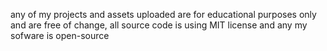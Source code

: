 any of my projects and assets 
uploaded are for educational purposes only 
and are free of change, all source code is using MIT license and any my sofware is open-source 
